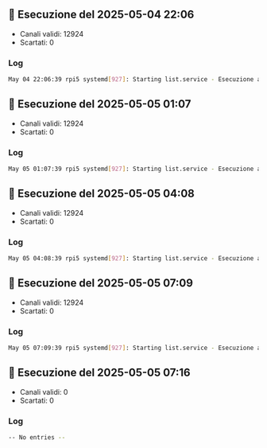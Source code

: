 ## 🔁 Esecuzione del 2025-05-04 22:06

- Canali validi: 12924
- Scartati: 0

### Log
```bash
May 04 22:06:39 rpi5 systemd[927]: Starting list.service - Esecuzione automatica script list.sh per aggiornare le liste M3U...
```

## 🔁 Esecuzione del 2025-05-05 01:07

- Canali validi: 12924
- Scartati: 0

### Log
```bash
May 05 01:07:39 rpi5 systemd[927]: Starting list.service - Esecuzione automatica script list.sh per aggiornare le liste M3U...
```

## 🔁 Esecuzione del 2025-05-05 04:08

- Canali validi: 12924
- Scartati: 0

### Log
```bash
May 05 04:08:39 rpi5 systemd[927]: Starting list.service - Esecuzione automatica script list.sh per aggiornare le liste M3U...
```

## 🔁 Esecuzione del 2025-05-05 07:09

- Canali validi: 12924
- Scartati: 0

### Log
```bash
May 05 07:09:39 rpi5 systemd[927]: Starting list.service - Esecuzione automatica script list.sh per aggiornare le liste M3U...
```

## 🔁 Esecuzione del 2025-05-05 07:16

- Canali validi: 0
- Scartati: 0

### Log
```bash
-- No entries --
```

